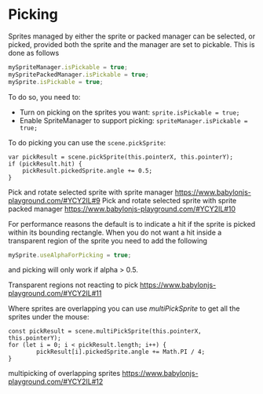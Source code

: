 # Picking
Sprites managed by either the sprite or packed manager can be selected, or picked, provided both the sprite and the manager are set to pickable. This is done as follows

```javascript
mySpriteManager.isPickable = true;
mySpritePackedManager.isPickable = true;
mySprite.isPickable = true;
```

To do so, you need to:
- Turn on picking on the sprites you want: `sprite.isPickable = true;`
- Enable SpriteManager to support picking: `spriteManager.isPickable = true;`

To do picking you can use the `scene.pickSprite`:

```
var pickResult = scene.pickSprite(this.pointerX, this.pointerY);
if (pickResult.hit) {
	pickResult.pickedSprite.angle += 0.5;
}
```

Pick and rotate selected sprite with sprite manager https://www.babylonjs-playground.com/#YCY2IL#9
Pick and rotate selected sprite with sprite packed manager https://www.babylonjs-playground.com/#YCY2IL#10

For performance reasons the default is to indicate a hit if the sprite is picked within its bounding rectangle. When you do not want a hit inside a transparent region of the sprite you need to add the following
```javascript
mySprite.useAlphaForPicking = true;
```
and picking will only work if alpha > 0.5.

Transparent regions not reacting to pick https://www.babylonjs-playground.com/#YCY2IL#11


Where sprites are overlapping you can use *multiPickSprite* to get all the sprites under the mouse:

```
const pickResult = scene.multiPickSprite(this.pointerX, this.pointerY);
for (let i = 0; i < pickResult.length; i++) {
    	pickResult[i].pickedSprite.angle += Math.PI / 4;
}
```

multipicking of overlapping sprites https://www.babylonjs-playground.com/#YCY2IL#12

